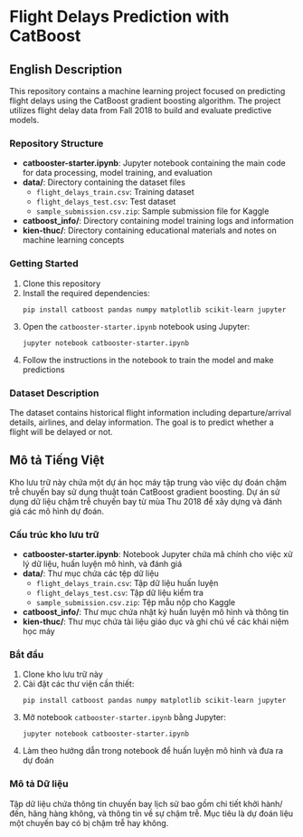 # Flight Delays Prediction with CatBoost

## English Description

This repository contains a machine learning project focused on predicting flight delays using the CatBoost gradient boosting algorithm. The project utilizes flight delay data from Fall 2018 to build and evaluate predictive models.

### Repository Structure

- **catbooster-starter.ipynb**: Jupyter notebook containing the main code for data processing, model training, and evaluation
- **data/**: Directory containing the dataset files
  - `flight_delays_train.csv`: Training dataset
  - `flight_delays_test.csv`: Test dataset
  - `sample_submission.csv.zip`: Sample submission file for Kaggle
- **catboost_info/**: Directory containing model training logs and information
- **kien-thuc/**: Directory containing educational materials and notes on machine learning concepts

### Getting Started

1. Clone this repository
2. Install the required dependencies:
   ```
   pip install catboost pandas numpy matplotlib scikit-learn jupyter
   ```
3. Open the `catbooster-starter.ipynb` notebook using Jupyter:
   ```
   jupyter notebook catbooster-starter.ipynb
   ```
4. Follow the instructions in the notebook to train the model and make predictions

### Dataset Description

The dataset contains historical flight information including departure/arrival details, airlines, and delay information. The goal is to predict whether a flight will be delayed or not.

## Mô tả Tiếng Việt

Kho lưu trữ này chứa một dự án học máy tập trung vào việc dự đoán chậm trễ chuyến bay sử dụng thuật toán CatBoost gradient boosting. Dự án sử dụng dữ liệu chậm trễ chuyến bay từ mùa Thu 2018 để xây dựng và đánh giá các mô hình dự đoán.

### Cấu trúc kho lưu trữ

- **catbooster-starter.ipynb**: Notebook Jupyter chứa mã chính cho việc xử lý dữ liệu, huấn luyện mô hình, và đánh giá
- **data/**: Thư mục chứa các tệp dữ liệu
  - `flight_delays_train.csv`: Tập dữ liệu huấn luyện
  - `flight_delays_test.csv`: Tập dữ liệu kiểm tra
  - `sample_submission.csv.zip`: Tệp mẫu nộp cho Kaggle
- **catboost_info/**: Thư mục chứa nhật ký huấn luyện mô hình và thông tin
- **kien-thuc/**: Thư mục chứa tài liệu giáo dục và ghi chú về các khái niệm học máy

### Bắt đầu

1. Clone kho lưu trữ này
2. Cài đặt các thư viện cần thiết:
   ```
   pip install catboost pandas numpy matplotlib scikit-learn jupyter
   ```
3. Mở notebook `catbooster-starter.ipynb` bằng Jupyter:
   ```
   jupyter notebook catbooster-starter.ipynb
   ```
4. Làm theo hướng dẫn trong notebook để huấn luyện mô hình và đưa ra dự đoán

### Mô tả Dữ liệu

Tập dữ liệu chứa thông tin chuyến bay lịch sử bao gồm chi tiết khởi hành/đến, hãng hàng không, và thông tin về sự chậm trễ. Mục tiêu là dự đoán liệu một chuyến bay có bị chậm trễ hay không.